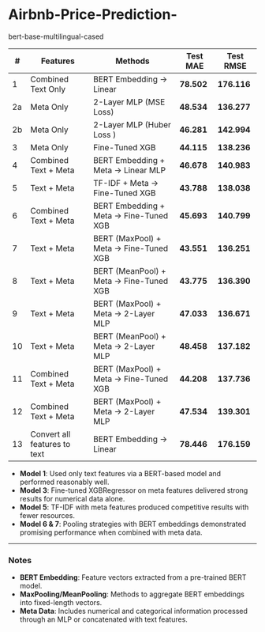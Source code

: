 # Airbnb-Price-Prediction-

bert-base-multilingual-cased

| **#** | **Features**       | **Methods**                        | **Test MAE** | **Test RMSE** |
|-------|---------------------|------------------------------------|--------------|---------------|
| 1     | Combined Text Only          | BERT Embedding → Linear                     | **78.502**     | **176.116**      |
| 2a     | Meta Only          | 2-Layer MLP (MSE Loss)                      | **48.534**     | **136.277**      |
| 2b     | Meta Only          | 2-Layer MLP (Huber Loss )             | **46.281**     | **142.994**      |
| 3     | Meta Only          | Fine-Tuned XGB                    | **44.115**     | **138.236**      |
| 4     | Combined Text + Meta        | BERT Embedding + Meta → Linear MLP          | **46.678**     | **140.983**      |
| 5     | Text + Meta        | TF-IDF + Meta →  Fine-Tuned XGB               | **43.788**     | **138.038**      |
| 6     | Combined Text + Meta        | BERT Embedding + Meta →  Fine-Tuned XGB       | **45.693**     | **140.799**      |
| 7     | Text + Meta        | BERT (MaxPool) + Meta →  Fine-Tuned XGB       | **43.551**     | **136.251**      |
| 8     | Text + Meta        | BERT (MeanPool) + Meta →  Fine-Tuned XGB      | **43.775**     | **136.390**      |
| 9     | Text + Meta        | BERT (MaxPool) + Meta → 2-Layer MLP | **47.033**     | **136.671**      |
| 10     | Text + Meta        | BERT (MeanPool) + Meta → 2-Layer MLP | **48.458**     | **137.182**      |
| 11    | Combined Text + Meta        | BERT (MaxPool) + Meta →  Fine-Tuned XGB       | **44.208**     | **137.736**      |
| 12    | Combined Text + Meta        | BERT (MaxPool) + Meta → 2-Layer MLP | **47.534**     | **139.301**      |
| 13    | Convert all features to text       | BERT Embedding → Linear       | **78.446**     | **176.159**      |

- **Model 1**: Used only text features via a BERT-based model and performed reasonably well.
- **Model 3**: Fine-tuned XGBRegressor on meta features delivered strong results for numerical data alone.
- **Model 5**: TF-IDF with meta features produced competitive results with fewer resources.
- **Model 6 & 7**: Pooling strategies with BERT embeddings demonstrated promising performance when combined with meta data.

---

### Notes
- **BERT Embedding**: Feature vectors extracted from a pre-trained BERT model.
- **MaxPooling/MeanPooling**: Methods to aggregate BERT embeddings into fixed-length vectors.
- **Meta Data**: Includes numerical and categorical information processed through an MLP or concatenated with text features.

